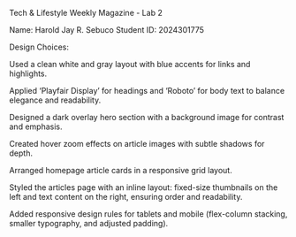 Tech & Lifestyle Weekly Magazine - Lab 2

Name: Harold Jay R. Sebuco
Student ID: 2024301775

Design Choices:

Used a clean white and gray layout with blue accents for links and highlights.

Applied ‘Playfair Display’ for headings and ‘Roboto’ for body text to balance elegance and readability.

Designed a dark overlay hero section with a background image for contrast and emphasis.

Created hover zoom effects on article images with subtle shadows for depth.

Arranged homepage article cards in a responsive grid layout.

Styled the articles page with an inline layout: fixed-size thumbnails on the left and text content on the right, ensuring order and readability.

Added responsive design rules for tablets and mobile (flex-column stacking, smaller typography, and adjusted padding).
